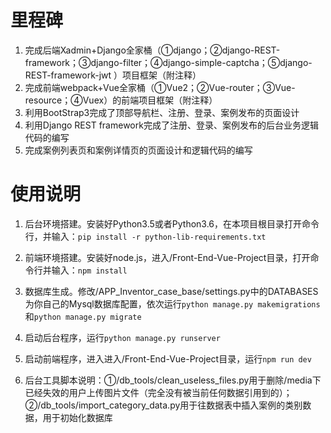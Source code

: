 # 里程碑

1. 完成后端Xadmin+Django全家桶（①django；②django-REST-framework；③django-filter；④django-simple-captcha；⑤django-REST-framework-jwt ）项目框架（附注释）
2. 完成前端webpack+Vue全家桶（①Vue2；②Vue-router；③Vue-resource；④Vuex）的前端项目框架（附注释）
3. 利用BootStrap3完成了顶部导航栏、注册、登录、案例发布的页面设计
4. 利用Django REST framework完成了注册、登录、案例发布的后台业务逻辑代码的编写
5. 完成案例列表页和案例详情页的页面设计和逻辑代码的编写

# 使用说明

1. 后台环境搭建。安装好Python3.5或者Python3.6，在本项目根目录打开命令行，并输入：`pip install -r python-lib-requirements.txt`

2. 前端环境搭建。安装好node.js，进入/Front-End-Vue-Project目录，打开命令行并输入：`npm install`

3. 数据库生成。修改/APP_Inventor_case_base/settings.py中的DATABASES为你自己的Mysql数据库配置，依次运行`python manage.py makemigrations`和`python manage.py migrate`

4. 启动后台程序，运行`python manage.py runserver`

5. 启动前端程序，进入进入/Front-End-Vue-Project目录，运行`npm run dev`

6. 后台工具脚本说明：①/db_tools/clean_useless_files.py用于删除/media下已经失效的用户上传图片文件（完全没有被当前任何数据引用到的）；②/db_tools/import_category_data.py用于往数据表中插入案例的类别数据，用于初始化数据库